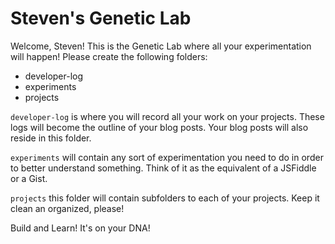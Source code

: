 # Steven's Genetic Lab

Welcome, Steven! This is the Genetic Lab where all your experimentation will happen!
Please create the following folders:

* developer-log
* experiments
* projects

`developer-log` is where you will record all your work on your projects. These logs will become the outline of your blog posts. Your blog posts will also reside in this folder.

`experiments` will contain any sort of experimentation you need to do in order to better understand something. Think of it as the equivalent of a JSFiddle or a Gist.

`projects` this folder will contain subfolders to each of your projects. Keep it clean an organized, please!

Build and Learn! It's on your DNA! 
